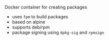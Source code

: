 Docker container for creating packages

- uses `fpm` to build packages
- based on alpine
- supports deb/rpm
- package signing using `dpkg-sig` and `rpmsign`
